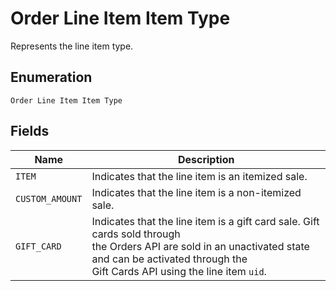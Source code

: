 
# Order Line Item Item Type

Represents the line item type.

## Enumeration

`Order Line Item Item Type`

## Fields

| Name | Description |
|  --- | --- |
| `ITEM` | Indicates that the line item is an itemized sale. |
| `CUSTOM_AMOUNT` | Indicates that the line item is a non-itemized sale. |
| `GIFT_CARD` | Indicates that the line item is a gift card sale. Gift cards sold through<br>the Orders API are sold in an unactivated state and can be activated through the<br>Gift Cards API using the line item `uid`. |

